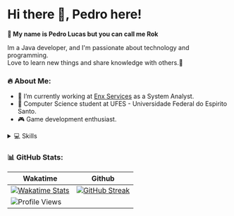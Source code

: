 # Hi there 👋, Pedro here!
**🚀 My name is Pedro Lucas but you can call me Rok**

Im a Java developer, and I'm passionate about technology and programming. <br>
Love to learn new things and share knowledge with others.💙

### 🔥 About Me:
- 🔭 I’m currently working at [Enx Services](https://github.com/enxservices) as a System Analyst.
- 🌱 Computer Science student at UFES - Universidade Federal do Espirito Santo.
- 🎮 Game development enthusiast.

<details>
<summary> 💻 Skills</summary>
<br>

*  Programming languages
<p>
<img alt="Java" src="https://img.shields.io/badge/java-%23151515.svg?style=for-the-badge&logo=openjdk&logoColor=red"/>
<img alt="C" src="https://img.shields.io/badge/C-151515?style=for-the-badge&logo=c&logoColor=turquoise"/>
<img alt="C#" src="https://img.shields.io/badge/CS-151515?style=for-the-badge&logo=c#&logoColor=turquoise"/>
<img alt="TypeScript" src="https://img.shields.io/badge/TypeScript-151515?style=for-the-badge&logo=typescript&logoColor=blue"/>
<img alt="Python" src="https://img.shields.io/badge/Python-151515?style=for-the-badge&logo=python&logoColor=blue"/>
<img alt="NextJS" src="https://img.shields.io/badge/next%20js-151515?style=for-the-badge&logo=nextdotjs&logoColor=white"/>
<img alt="Javascript" src="https://img.shields.io/badge/JavaScript-151515?style=for-the-badge&logo=javascript&logoColor=F7DF1E"/>
</p>

* Databases
<p>
<img alt="Redis" src ="https://img.shields.io/badge/redis-151515.svg?&style=for-the-badge&logo=redis&logoColor=CC0000"/>
<img alt="MySQL" src="https://img.shields.io/badge/mysql-%23151515.svg?&style=for-the-badge&logo=mysql&logoColor=white"/>
<img alt="MariaDB" src="https://img.shields.io/badge/MariaDB-151515?style=for-the-badge&logo=mariadb&logoColor=2300f"/>
</p>

* Others
<p>
<img alt="Docker" src="https://img.shields.io/badge/Docker-151515?style=for-the-badge&logo=docker&logoColor=2CA5E0">
<img alt="NodeJS" src="https://img.shields.io/badge/node.js%20-%23151515.svg?&style=for-the-badge&logo=node.js&logoColor=2343853D"/>
<img alt="PNPM" src="https://img.shields.io/badge/pnpm-151515?style=for-the-badge&logo=pnpm&logoColor=yellow"/>
<img alt="VS Code" src="https://img.shields.io/badge/-VS%20Code-151515?&style=for-the-badge&logo=visual-studio-code&logoColor=white"/>
<img alt="IntelliJ" src="https://img.shields.io/badge/-IntelliJ%20IDEA-151515?&style=for-the-badge&logo=intellijidea&logoColor=white"/>
<img alt="OBS Studio" src="https://img.shields.io/badge/-OBS%20Studio-151515?&style=for-the-badge&logo=obsstudio&logoColor=white"/>
<img alt="Sublime Text" src="https://img.shields.io/badge/-Sublime%20Text-151515?&style=for-the-badge&logo=sublimetext&logoColor=FF9800"/>
<img alt="Premiere Pro" src="https://img.shields.io/badge/-Premiere%20Pro-151515?&style=for-the-badge&logo=adobepremierepro&logoColor=9999ff"/>
<img alt="Photoshop" src="https://img.shields.io/badge/-Photoshop-151515?&style=for-the-badge&logo=adobephotoshop&logoColor=31a8ff"/>
<img alt="After Effects" src="https://img.shields.io/badge/-After%20Effects-151515?&style=for-the-badge&logo=adobeaftereffects&logoColor=9999FF"/>
</details>

### 📊 GitHub Stats:
| Wakatime                                                                                                                                                                    | Github                                                                                                                                                                      |
|-----------------------------------------------------------------------------------------------------------------------------------------------------------------------------|-----------------------------------------------------------------------------------------------------------------------------------------------------------------------------|
| [![Wakatime Stats](https://github-readme-stats.vercel.app/api/wakatime?username=Rok&show_icons=true&layout=compact&theme=dark&langs_count=10)](https://github.com/PedroRok) | [![GitHub Streak](https://streak-stats.demolab.com?user=PedroRok&theme=dark&card_width=445&card_height=216&background=161616&border=ECEAEB&stroke=ECEAEB)](https://git.io/streak-stats) |
| ![Profile Views](https://komarev.com/ghpvc/?username=rexblane&label=Profile%20views&color=0e75b6&style=for-the-badge)                                                       |                                                                                                                                                                             |
